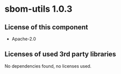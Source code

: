 # sbom-utils 1.0.3

## License of this component

- Apache-2.0

## Licenses of used 3rd party libraries

No dependencies found, no licenses used.
